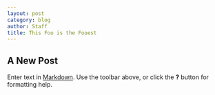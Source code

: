 ```yaml
---
layout: post
category: blog
author: Staff
title: This Foo is the Fooest
---
```


## A New Post

Enter text in [Markdown](http://daringfireball.net/projects/markdown/). Use the toolbar above, or click the **?** button for formatting help.
